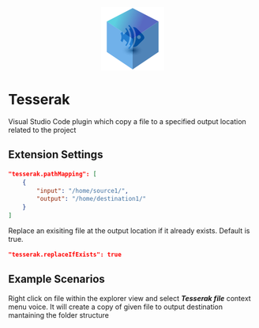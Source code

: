 <p align="center">
    <img src="https://raw.githubusercontent.com/openmindlab/tesserak/master/resources/tesserak_small.png" alt="Tesserak">
</p>

# Tesserak

Visual Studio Code plugin which copy a file to a specified output location related to the project

## Extension Settings

```json
"tesserak.pathMapping": [
    {
        "input": "/home/source1/",
        "output": "/home/destination1/"
    }
]
```

Replace an exisiting file at the output location if it already exists. Default is true.
```json
"tesserak.replaceIfExists": true
```


## Example Scenarios

Right click on file within the explorer view and select ***Tesserak file*** context menu voice.
It will create a copy of given file to output destination mantaining the folder structure 